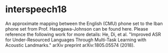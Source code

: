 # interspeech18
An approximate mapping between the English (CMU) phone set to the Iban phone set from Prof. Hasegawa-Johnson can be found here. 
Please reference the following work for more details: He, Di, et al. "Improved ASR for Under-Resourced Languages Through Multi-Task Learning with Acoustic Landmarks." arXiv preprint arXiv:1805.05574 (2018).

